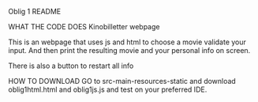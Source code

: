 Oblig 1 README


WHAT THE CODE DOES
Kinobilletter webpage

This is an webpage that uses js and html to choose a movie validate your input.
And then print the resulting movie and your personal info on screen.

There is also a button to restart all info

HOW TO DOWNLOAD
GO to src-main-resources-static and download oblig1html.html and oblig1js.js and test on your preferred IDE.
